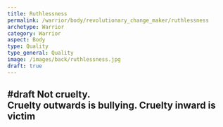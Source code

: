 ```yaml
---
title: Ruthlessness
permalink: /warrior/body/revolutionary_change_maker/ruthlessness
archetype: Warrior
category: Warrior
aspect: Body
type: Quality
type_general: Quality
image: /images/back/ruthlessness.jpg
draft: true
---
```

#draft Not cruelty.  
Cruelty outwards is bullying. Cruelty inward is victim
---
